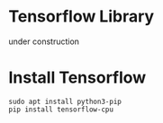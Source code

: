 # Tensorflow Library
under construction

# Install Tensorflow

```
sudo apt install python3-pip
pip install tensorflow-cpu

```
